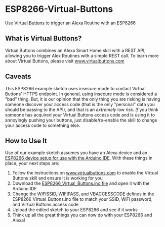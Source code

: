 # ESP8266-Virtual-Buttons
Use [Virtual Buttons](https://amzn.to/3fNU09R) to trigger an Alexa Routine with an ESP8266

## What is Virtual Buttons?
Virtual Buttons combines an Alexa Smart Home skill with a REST API, allowing you to trigger Alex Routines with a simple REST call. To learn more about Virtual Buttons, please visit www.virtualbuttons.com

## Caveats
This ESP8266 example sketch uses insecure mode to contact Virtual Buttons' HTTPS endpoint. In general, using insecure mode is considered a "bad" thing. But, it is our opinion that the only thing you are risking is having someone discover your access code (that is the only "personal" data you should be passing to the API), and that is an _extremely_ low risk. _If_ you think someone has acquired your Virtual Buttons access code and is using it to annoyingly pushing your buttons, just disable/re-enable the skill to change your access code to something else.

## How to Use It
Use of our example sketch assumes you have an Alexa device and an [ESP8266 device setup for use with the Arduino IDE](https://randomnerdtutorials.com/installing-esp8266-nodemcu-arduino-ide-2-0/). With these things in place, your next steps are:
1. Follow the instructions on www.virtualbuttons.com to enable the Virtual Buttons skill and ensure it is working for you
1. Download the [ESP8266_Virtual_Buttons.ino file](https://github.com/Thomptronics/ESP8266-Virtual-Buttons/blob/master/ESP8266_Virtual_Buttons.ino) and open it with the Arduino IDE
1. Change the WIFISSID, WIFIPASS, and VBACCESSCODE defines in the ESP8266_Virtual_Buttons.ino file to match your SSID, WiFi password, and Virtual Buttons access code
1. Upload the edited sketch to your ESP8266 and see if it works
1. Think up all the great things you can now do with your ESP8266 and Alexa!
